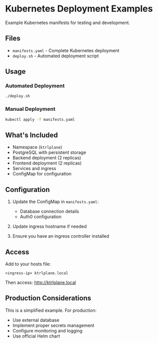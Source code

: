 # Kubernetes Deployment Examples

Example Kubernetes manifests for testing and development.

## Files

- `manifests.yaml` - Complete Kubernetes deployment
- `deploy.sh` - Automated deployment script

## Usage

### Automated Deployment

```bash
./deploy.sh
```

### Manual Deployment

```bash
kubectl apply -f manifests.yaml
```

## What's Included

- Namespace (`ktrlplane`)
- PostgreSQL with persistent storage
- Backend deployment (2 replicas)
- Frontend deployment (2 replicas)
- Services and ingress
- ConfigMap for configuration

## Configuration

1. Update the ConfigMap in `manifests.yaml`:

   - Database connection details
   - Auth0 configuration

2. Update ingress hostname if needed

3. Ensure you have an ingress controller installed

## Access

Add to your hosts file:

```
<ingress-ip> ktrlplane.local
```

Then access: http://ktrlplane.local

## Production Considerations

This is a simplified example. For production:

- Use external database
- Implement proper secrets management
- Configure monitoring and logging
- Use official Helm chart
